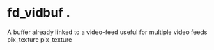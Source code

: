 # fd_vidbuf  .

 

 

A buffer already linked to a video-feed
useful for multiple video feeds
pix_texture
pix_texture


 
